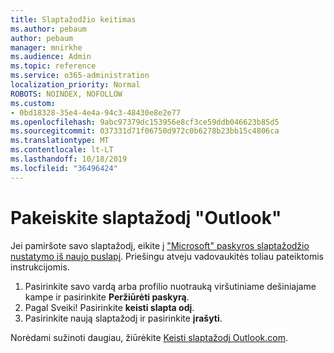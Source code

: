```yaml
---
title: Slaptažodžio keitimas
ms.author: pebaum
author: pebaum
manager: mnirkhe
ms.audience: Admin
ms.topic: reference
ms.service: o365-administration
localization_priority: Normal
ROBOTS: NOINDEX, NOFOLLOW
ms.custom:
- 0bd18328-35e4-4e4a-94c3-48430e8e2e77
ms.openlocfilehash: 9abc97379dc153956e8cf3ce59ddb046623b85d5
ms.sourcegitcommit: 037331d71f06750d972c0b6278b23bb15c4806ca
ms.translationtype: MT
ms.contentlocale: lt-LT
ms.lasthandoff: 10/18/2019
ms.locfileid: "36496424"
---
```

# <a name="change-your-password-in-outlook"></a>Pakeiskite slaptažodį "Outlook"

Jei pamiršote savo slaptažodį, eikite į ["Microsoft" paskyros slaptažodžio nustatymo iš naujo puslapį](https://go.microsoft.com/fwlink/p/?linkid=841909). Priešingu atveju vadovaukitės toliau pateiktomis instrukcijomis.
  
1. Pasirinkite savo vardą arba profilio nuotrauką viršutiniame dešiniajame kampe ir pasirinkite **Peržiūrėti paskyrą**.
2. Pagal Sveiki! Pasirinkite **keisti slapta odį**.
3. Pasirinkite naują slaptažodį ir pasirinkite **įrašyti**.

Norėdami sužinoti daugiau, žiūrėkite [Keisti slaptažodį Outlook.com](https://support.office.com/article/2138d690-811c-4545-b2f3-e4dbe80c9735.aspx).